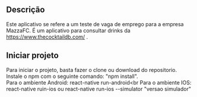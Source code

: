 
## Descrição
Este aplicativo se refere a um teste de vaga de emprego para a empresa MazzaFC.
É um aplicativo para consultar drinks da https://www.thecocktaildb.com/ . 

## Iniciar projeto
Para iniciar o projeto, basta fazer o clone ou download do repositorio. Instale o npm com o seguinte comando: "npm install".<br>
Para o ambiente Android: react-native run-android<br
Para o ambiente IOS: react-native ruin-ios ou react-native run-ios --simulator "versao simulador"



